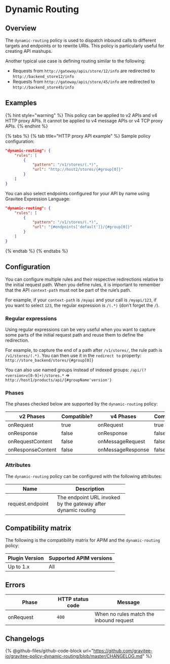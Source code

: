 # Dynamic Routing

## Overview

The `dynamic-routing` policy is used to dispatch inbound calls to different targets and endpoints or to rewrite URIs. This policy is particularly useful for creating API mashups.

Another typical use case is defining routing similar to the following:

* Requests from `http://gateway/apis/store/12/info` are redirected to `http://backend_store12/info`
* Requests from `http://gateway/apis/store/45/info` are redirected to `http://backend_store45/info`

## Examples

{% hint style="warning" %}
This policy can be applied to v2 APIs and v4 HTTP proxy APIs. It cannot be applied to v4 message APIs or v4 TCP proxy APIs.
{% endhint %}

{% tabs %}
{% tab title="HTTP proxy API example" %}
Sample policy configuration:

```json
"dynamic-routing": {
    "rules": [
        {
            "pattern": "/v1/stores/(.*)",
            "url": "http://host2/stores/{#group[0]}"
        }
    ]
}
```

You can also select endpoints configured for your API by name using Gravitee Expression Language:

```json
"dynamic-routing": {
    "rules": [
        {
            "pattern": "/v1/stores/(.*)",
            "url": "{#endpoints['default']}/{#group[0]}"
        }
    ]
}
```
{% endtab %}
{% endtabs %}

## Configuration

You can configure multiple rules and their respective redirections relative to the initial request path. When you define rules, it is important to remember that the API `context-path` must not be part of the rule’s path.

For example, if your `context-path` is `/myapi` and your call is `/myapi/123`, if you want to select `123`, the regular expression is `/(.*)` (don’t forget the `/`).

### Regular expressions

Using regular expressions can be very useful when you want to capture some parts of the initial request path and reuse them to define the redirection.

For example, to capture the end of a path after `/v1/stores/`, the rule path is `/v1/stores/(.*)`. You can then use it in the `redirect to` property: `http://store_backend/stores/{#group[0]}`

You can also use named groups instead of indexed groups: `/api/(?<version>v[0-9]+)/stores.*` ⇒ `http://host1/products/api/{#groupName'version'}`

### Phases

The phases checked below are supported by the `dynamic-routing` policy:

<table data-full-width="false"><thead><tr><th width="202">v2 Phases</th><th width="139" data-type="checkbox">Compatible?</th><th width="198">v4 Phases</th><th data-type="checkbox">Compatible?</th></tr></thead><tbody><tr><td>onRequest</td><td>true</td><td>onRequest</td><td>true</td></tr><tr><td>onResponse</td><td>false</td><td>onResponse</td><td>false</td></tr><tr><td>onRequestContent</td><td>false</td><td>onMessageRequest</td><td>false</td></tr><tr><td>onResponseContent</td><td>false</td><td>onMessageResponse</td><td>false</td></tr></tbody></table>

### Attributes

The `dynamic-routing` policy can be configured with the following attributes:

<table data-full-width="false"><thead><tr><th width="140">Name</th><th width="207">Description</th></tr></thead><tbody><tr><td>request.endpoint</td><td>The endpoint URL invoked by the gateway after dynamic routing</td></tr></tbody></table>

## Compatibility matrix

The following is the compatibility matrix for APIM and the `dynamic-routing` policy:

<table data-full-width="false"><thead><tr><th>Plugin Version</th><th>Supported APIM versions</th></tr></thead><tbody><tr><td>Up to 1.x</td><td>All</td></tr></tbody></table>

## Errors

<table data-full-width="false"><thead><tr><th width="210">Phase</th><th width="171">HTTP status code</th><th width="387">Message</th></tr></thead><tbody><tr><td>onRequest</td><td><code>400</code></td><td>When no rules match the inbound request</td></tr></tbody></table>

## Changelogs

{% @github-files/github-code-block url="https://github.com/gravitee-io/gravitee-policy-dynamic-routing/blob/master/CHANGELOG.md" %}

